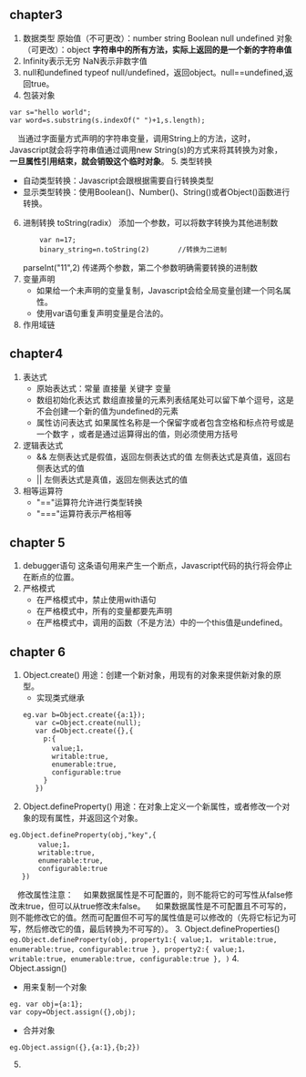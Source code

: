## chapter3
1. 数据类型
   原始值（不可更改）：number string Boolean null  undefined  对象（可更改）：object
    **字符串中的所有方法，实际上返回的是一个新的字符串值**
2. Infinity表示无穷
   NaN表示非数字值
3. null和undefined
   typeof null/undefined，返回object。null==undefined,返回true。
4. 包装对象
  ```
  var s="hello world";
  var word=s.substring(s.indexOf(" ")+1,s.length);
  ```
  &emsp;当通过字面量方式声明的字符串变量，调用String上的方法，这时，
  &emsp;Javascript就会将字符串值通过调用new String(s)的方式来将其转换为对象，
  &emsp;**一旦属性引用结束，就会销毁这个临时对象**。
5. 类型转换
   - 自动类型转换：Javascript会跟根据需要自行转换类型
   - 显示类型转换：使用Boolean()、Number()、String()或者Object()函数进行转换。
6. 进制转换
   toString(radix） 添加一个参数，可以将数字转换为其他进制数
   ```
       var n=17;
       binary_string=n.toString(2)       //转换为二进制
   ```
   parseInt("11",2)  传递两个参数，第二个参数明确需要转换的进制数
7. 变量声明
   - 如果给一个未声明的变量复制，Javascript会给全局变量创建一个同名属性。
   - 使用var语句重复声明变量是合法的。
8. 作用域链
## chapter4
1. 表达式
    - 原始表达式：常量 直接量  关键字 变量
    - 数组初始化表达式
      数组直接量的元素列表结尾处可以留下单个逗号，这是不会创建一个新的值为undefined的元素
    - 属性访问表达式
      如果属性名称是一个保留字或者包含空格和标点符号或是一个数字 ，或者是通过运算得出的值，则必须使用方括号
2. 逻辑表达式
    - &&  左侧表达式是假值，返回左侧表达式的值
          左侧表达式是真值，返回右侧表达式的值
    - ||  左侧表达式是真值，返回左侧表达式的值
3. 相等运算符
   - "=="运算符允许进行类型转换
   - "==="运算符表示严格相等
## chapter 5
1. debugger语句
   这条语句用来产生一个断点，Javascript代码的执行将会停止在断点的位置。
2. 严格模式
   - 在严格模式中，禁止使用with语句
   - 在严格模式中，所有的变量都要先声明
   - 在严格模式中，调用的函数（不是方法）中的一个this值是undefined。
## chapter 6
1. Object.create()
   用途：创建一个新对象，用现有的对象来提供新对象的原型。
   - 实现类式继承
   ```
   eg.var b=Object.create({a:1});
      var c=Object.create(null);
      var d=Object.create({},{
        p:{
          value;1，
          writable:true,
          enumerable:true,
          configurable:true
        }
      })
   ```
2. Object.defineProperty()
   用途：在对象上定义一个新属性，或者修改一个对象的现有属性，并返回这个对象。
  ```
  eg.Object.defineProperty(obj,"key",{
         value;1，
         writable:true,
         enumerable:true,
         configurable:true
     })
  ```
  &emsp;修改属性注意：
  &emsp;如果数据属性是不可配置的，则不能将它的可写性从false修改未true，但可以从true修改未false。
  &emsp;如果数据属性是不可配置且不可写的，则不能修改它的值。然而可配置但不可写的属性值是可以修改的（先将它标记为可写，然后修改它的值，最后转换为不可写的）。
3. Object.defineProperties()
    ```
     eg.Object.defineProperty(obj,
         property1:{
            value;1，
            writable:true,
            enumerable:true,
            configurable:true
         },
          property2:{
             value;1，
             writable:true,
             enumerable:true,
             configurable:true
         },
        )
     ```
4. Object.assign()
   - 用来复制一个对象
   ```
   eg. var obj={a:1};
   var copy=Object.assign({},obj);
   ```
   - 合并对象
   ```
   eg.Object.assign({},{a:1},{b;2})
   ```
5.